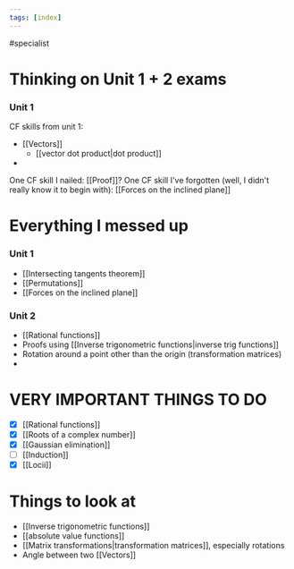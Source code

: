 ```yaml
---
tags: [index]
---
```

#specialist 

# Thinking on Unit 1 + 2 exams
### Unit 1
CF skills from unit 1:
- [[Vectors]]
	- [[vector dot product|dot product]]
- 

One CF skill I nailed: [[Proof]]?
One CF skill I've forgotten (well, I didn't really know it to begin with): [[Forces on the inclined plane]]

# Everything I messed up
### Unit 1
- [[Intersecting tangents theorem]]
- [[Permutations]]
- [[Forces on the inclined plane]]

### Unit 2
- [[Rational functions]]
- Proofs using [[Inverse trigonometric functions|inverse trig functions]]
- Rotation around a point other than the origin (transformation matrices)
- 

# VERY IMPORTANT THINGS TO DO
- [x] [[Rational functions]]
- [x] [[Roots of a complex number]]
- [x] [[Gaussian elimination]]
- [ ] [[Induction]]
- [x] [[Locii]]

# Things to look at
- [[Inverse trigonometric functions]]
- [[absolute value functions]]
- [[Matrix transformations|transformation matrices]], especially rotations
- Angle between two [[Vectors]]